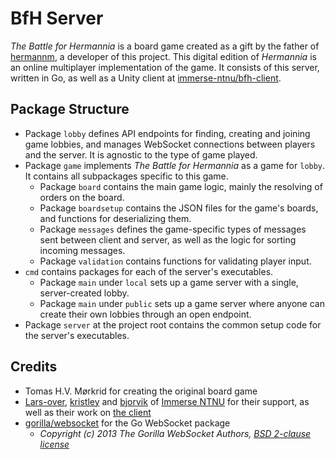 # BfH Server

_The Battle for Hermannia_ is a board game created as a gift by the father of [hermannm](https://github.com/hermannm), a developer of this project. This digital edition of _Hermannia_ is an online multiplayer implementation of the game. It consists of this server, written in Go, as well as a Unity client at [immerse-ntnu/bfh-client](https://github.com/immerse-ntnu/bfh-client).

## Package Structure

- Package `lobby` defines API endpoints for finding, creating and joining game lobbies, and manages WebSocket connections between players and the server. It is agnostic to the type of game played.
- Package `game` implements _The Battle for Hermannia_ as a game for `lobby`. It contains all subpackages specific to this game.
  - Package `board` contains the main game logic, mainly the resolving of orders on the board.
  - Package `boardsetup` contains the JSON files for the game's boards, and functions for deserializing them.
  - Package `messages` defines the game-specific types of messages sent between client and server, as well as the logic for sorting incoming messages.
  - Package `validation` contains functions for validating player input.
- `cmd` contains packages for each of the server's executables.
  - Package `main` under `local` sets up a game server with a single, server-created lobby.
  - Package `main` under `public` sets up a game server where anyone can create their own lobbies through an open endpoint.
- Package `server` at the project root contains the common setup code for the server's executables.

## Credits

- Tomas H.V. Mørkrid for creating the original board game
- [Lars-over](https://github.com/Lars-over), [kristley](https://github.com/kristley) and [bjorvik](https://github.com/bjorvik) of [Immerse NTNU](https://github.com/immerse-ntnu) for their support, as well as their work on [the client](https://github.com/immerse-ntnu/bfh-client)
- [gorilla/websocket](https://github.com/gorilla/websocket) for the Go WebSocket package
  - _Copyright (c) 2013 The Gorilla WebSocket Authors, [BSD 2-clause license](https://github.com/gorilla/websocket/blob/master/LICENSE)_
